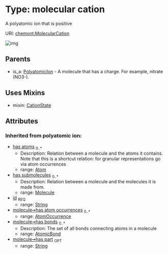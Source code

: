 
# Type: molecular cation


A polyatomic ion that is positive

URI: [chemont:MolecularCation](https://w3id.org/chemont/MolecularCation)


![img](http://yuml.me/diagram/nofunky;dir:TB/class/[PolyatomicIon],[Molecule],[MolecularCation&#124;elemental_charge(i):integer%20%3F;has_part(i):string%20%3F;id(i):string]uses%20-.->[CationState],[PolyatomicIon]^-[MolecularCation],[CationState],[AtomicBond],[AtomOccurrence],[Atom])

## Parents

 *  is_a: [PolyatomicIon](PolyatomicIon.md) - A molecule that has a charge. For example, nitrate (NO3-).

## Uses Mixins

 *  mixin: [CationState](CationState.md)

## Attributes


### Inherited from polyatomic ion:

 * [has atoms](has_atoms.md)  <sub>0..*</sub>
    * Description: Relation between a molecule and the atoms it contains. Note that this is a shortcut relation: for granular representations go via atom occurrences
    * range: [Atom](Atom.md)
 * [has submolecules](has_submolecules.md)  <sub>0..*</sub>
    * Description: Relation between a molecule and the molecules it is made from.
    * range: [Molecule](Molecule.md)
 * [id](id.md)  <sub>REQ</sub>
    * range: [String](types/String.md)
 * [molecule➞has atom occurrences](molecule_has_atom_occurrences.md)  <sub>0..*</sub>
    * range: [AtomOccurrence](AtomOccurrence.md)
 * [molecule➞has bonds](molecule_has_bonds.md)  <sub>0..*</sub>
    * Description: The set of all bonds connecting atoms in a molecule
    * range: [AtomicBond](AtomicBond.md)
 * [molecule➞has part](molecule_has_part.md)  <sub>OPT</sub>
    * range: [String](types/String.md)
